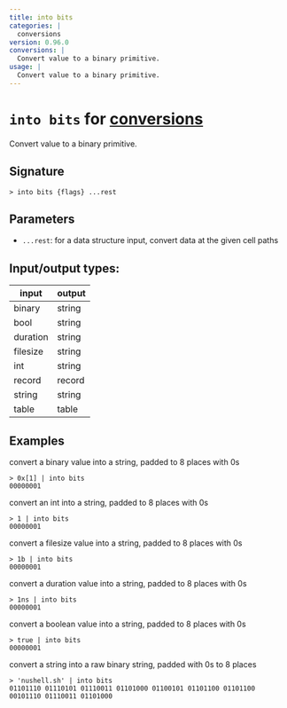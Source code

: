 ```yaml
---
title: into bits
categories: |
  conversions
version: 0.96.0
conversions: |
  Convert value to a binary primitive.
usage: |
  Convert value to a binary primitive.
---
```

<!-- This file is automatically generated. Please edit the command in https://github.com/nushell/nushell instead. -->

# `into bits` for [conversions](/commands/categories/conversions.md)

<div class='command-title'>Convert value to a binary primitive.</div>

## Signature

```> into bits {flags} ...rest```

## Parameters

 -  `...rest`: for a data structure input, convert data at the given cell paths


## Input/output types:

| input    | output |
| -------- | ------ |
| binary   | string |
| bool     | string |
| duration | string |
| filesize | string |
| int      | string |
| record   | record |
| string   | string |
| table    | table  |
## Examples

convert a binary value into a string, padded to 8 places with 0s
```nu
> 0x[1] | into bits
00000001
```

convert an int into a string, padded to 8 places with 0s
```nu
> 1 | into bits
00000001
```

convert a filesize value into a string, padded to 8 places with 0s
```nu
> 1b | into bits
00000001
```

convert a duration value into a string, padded to 8 places with 0s
```nu
> 1ns | into bits
00000001
```

convert a boolean value into a string, padded to 8 places with 0s
```nu
> true | into bits
00000001
```

convert a string into a raw binary string, padded with 0s to 8 places
```nu
> 'nushell.sh' | into bits
01101110 01110101 01110011 01101000 01100101 01101100 01101100 00101110 01110011 01101000
```
